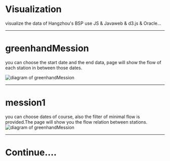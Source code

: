 Visualization
===========
visualize the data of Hangzhou's BSP
use JS & Javaweb & d3.js & Oracle...

-------------------
# greenhandMession
you can choose the start date and the end data, page will show the flow of each station in between those dates.

![diagram of greenhandMession](https://github.com/ptmax/Visualization/blob/master/pics/m0.png)

------------------
# mession1
you can choose dates of course, also the filter of minimal flow is provided.The page will show you the flow relation between stations.
![diagram of greenhandMession](https://github.com/ptmax/Visualization/blob/master/pics/m1.png)

--------------------
# Continue....
